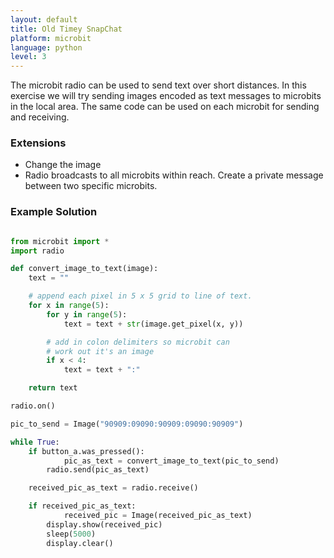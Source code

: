 ```yaml
---
layout: default
title: Old Timey SnapChat
platform: microbit
language: python
level: 3
---
```

The microbit radio can be used to send text over short distances. In this exercise we will try sending images encoded as text
messages to microbits in the local area. The same code can be used on each microbit for sending and receiving.


### Extensions

* Change the image
* Radio broadcasts to all microbits within reach. Create a private message between two specific microbits.


### Example Solution

```python

from microbit import *
import radio

def convert_image_to_text(image):
    text = ""

    # append each pixel in 5 x 5 grid to line of text.
    for x in range(5):
        for y in range(5):
            text = text + str(image.get_pixel(x, y))

        # add in colon delimiters so microbit can
        # work out it's an image
        if x < 4:
            text = text + ":"

    return text

radio.on()

pic_to_send = Image("90909:09090:90909:09090:90909")

while True:
    if button_a.was_pressed():
    		pic_as_text = convert_image_to_text(pic_to_send)
		radio.send(pic_as_text)

    received_pic_as_text = radio.receive()

    if received_pic_as_text:
    		received_pic = Image(received_pic_as_text)
       	display.show(received_pic)
       	sleep(5000)
       	display.clear()

```
